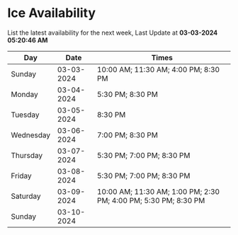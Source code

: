 # Ice Availability

List the latest availability for the next week, Last Update at **03-03-2024 05:20:46 AM**

| Day         | Date        | Times       |
| ----------- | ----------- | ----------- |
|Sunday|03-03-2024|10:00 AM; 11:30 AM; 4:00 PM; 8:30 PM|
|Monday|03-04-2024|5:30 PM; 8:30 PM|
|Tuesday|03-05-2024|8:30 PM|
|Wednesday|03-06-2024|7:00 PM; 8:30 PM|
|Thursday|03-07-2024|5:30 PM; 7:00 PM; 8:30 PM|
|Friday|03-08-2024|5:30 PM; 7:00 PM; 8:30 PM|
|Saturday|03-09-2024|10:00 AM; 11:30 AM; 1:00 PM; 2:30 PM; 4:00 PM; 5:30 PM; 8:30 PM|
|Sunday|03-10-2024||

